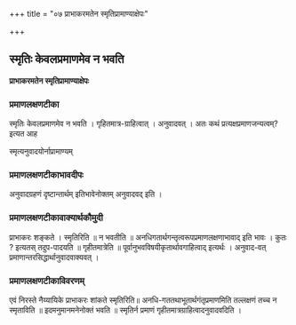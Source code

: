 +++
title = "०७ प्राभाकरमतेन स्मृतिप्रामाण्याक्षेपः"

+++


## स्मृतिः केवलप्रमाणमेव न भवति

**प्राभाकरमतेन स्मृतिप्रामाण्याक्षेपः** 

### **प्रमाणलक्षणटीका**

स्मृतिः केवलप्रमाणमेव न भवति । गृहितमात्र-ग्राहित्वात् । अनुवादवत् । अतः कथं प्रत्यक्षप्रमाणजन्यत्वम्? इत्यत आह

स्मृत्यनुवादयोर्नाप्रामाण्यम्

### **प्रमाणलक्षणटीकाभावदीपः**

अनुवादग्रहणं दृष्टान्तार्थम् इतिभावेनोक्तम् अनुवादवद् इति ।

### **प्रमाणलक्षणटीकावाक्यार्थकौमुदी**

प्राभाकरः शङ्कते । स्मृतिरिति ॥ न भवतीति ॥ अनधिगतार्थगन्तृत्वरूपप्रमाणलक्षणाभावाद् इति भावः । कुतः ? इत्यतस् तदुप-पादयति ॥ गृहीतमात्रेति ॥ पूर्वानुभवविषयीकृतार्थावगाहित्वाद् इत्यर्थः । अनुवाद-वत् प्रमाणान्तरसिद्धार्थानुवादवाक्यवत् ।

### **प्रमाणलक्षणटीकाविवरणम्**

एवं निरस्ते नैय्यायिके प्राभाकरः शांकते स्मृतिरिति॥ अनधि-गततथाभूतार्थगंतृप्रमाणमिति तल्लक्षणं तच्च न स्मृताविति ॥ इदमनुमानमनेनोक्तं भवति ॥ स्मृतिर्न प्रमाणं गृहीतमात्रग्राहित्वादनुवादवदिति ।

